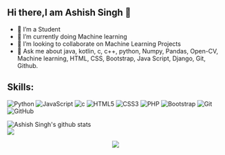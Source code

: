 ## Hi there,I am Ashish Singh 👋

- 🔭 I’m a Student
- 🌱 I’m currently doing Machine learning
- 👯 I’m looking to collaborate on Machine Learning Projects
- 💬 Ask me about java, kotlin, c, c++, python, Numpy, Pandas, Open-CV, Machine learning, HTML, CSS, Bootstrap, Java Script, Django, Git, Github.



## Skills: 

![Python](https://img.shields.io/badge/-Python-black?style=for-the-badge&logo=Python)
![JavaScript](https://img.shields.io/badge/-JavaScript-black?style=for-the-badge&logo=javascript)
![c](https://img.shields.io/badge/c%20-%2300599C.svg?&style=for-the-badge&logo=c)
![HTML5](https://img.shields.io/badge/-HTML5-E34F26?style=for-the-badge&logo=html5&logoColor=white)
![CSS3](https://img.shields.io/badge/-CSS3-1572B6?style=for-the-badge&logo=css3)
![PHP](https://img.shields.io/badge/php-%23777BB4.svg?&style=for-the-badge&logo=php&logoColor=white)
![Bootstrap](https://img.shields.io/badge/-Bootstrap-563D7C?style=for-the-badge&logo=bootstrap)
![Git](https://img.shields.io/badge/-Git-black?style=for-the-badge&logo=git)
![GitHub](https://img.shields.io/badge/-GitHub-181717?style=for-the-badge&logo=github)

<img alt="Ashish Singh's github stats" src="https://github-readme-stats.vercel.app/api?username=Ashishsingh619&&show_icons=true&title_color=ffffff&icon_color=bb2acf&text_color=daf7dc&bg_color=151515">

<br>
<img src="https://github.com/SP-XD/SP-XD/blob/main/images/dino.gif?raw=true" />

<div align="center">
  
![](https://komarev.com/ghpvc/?username=Ashishsingh619)
 </div>


